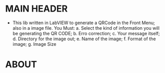 # MAIN HEADER

 - This lib written in LabVIEW to generate a QRCode in the Front Menu; also in a image file. You Must:
    a. Select the kind of information you will be generating the QR CODE;
    b. Erro correction;
    c. Your message itself;
    d. Directory for the image out;
    e. Name of the image;
    f. Format of the image;
    g. Image Size

# ABOUT 